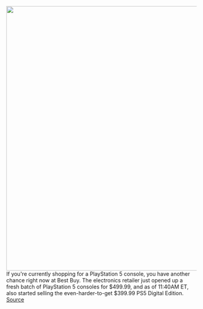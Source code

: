 <img src='https://cdn.vox-cdn.com/thumbor/dYpu2C4OGi8r6IQKtjCG0mWYEIM=/0x0:2040x1360/1200x800/filters:focal(857x517:1183x843)/cdn.vox-cdn.com/uploads/chorus_image/image/70350466/acastro_210511_1777_psRestock_0005.0.jpg' width='700px' /><br/>
If you're currently shopping for a PlayStation 5 console, you have another chance right now at Best Buy. The electronics retailer just opened up a fresh batch of PlayStation 5 consoles for $499.99, and as of 11:40AM ET, also started selling the even-harder-to-get $399.99 PS5 Digital Edition.
<a href='https://www.theverge.com/2022/1/5/22859968/sony-playstation-5-restock-best-buy-ps5-console'> Source <a/>